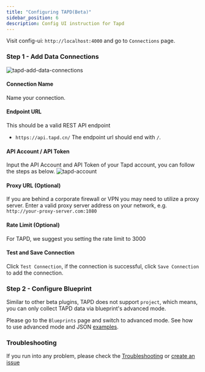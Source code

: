 ```yaml
---
title: "Configuring TAPD(Beta)"
sidebar_position: 6
description: Config UI instruction for Tapd
---
```


Visit config-ui: `http://localhost:4000` and go to `Connections` page.

### Step 1 - Add Data Connections
![tapd-add-data-connections](/img/ConfigUI/tapd-add-data-connections.png)

#### Connection Name
Name your connection.

#### Endpoint URL
This should be a valid REST API endpoint
   - `https://api.tapd.cn/`
The endpoint url should end with `/`.

#### API Account / API Token
Input the API Account and API Token of your Tapd account, you can follow the steps as below.
![tapd-account](/img/ConfigUI/tapd-account.png)

#### Proxy URL (Optional)
If you are behind a corporate firewall or VPN you may need to utilize a proxy server. Enter a valid proxy server address on your network, e.g. `http://your-proxy-server.com:1080`

#### Rate Limit (Optional)
For TAPD, we suggest you setting the rate limit to 3000

#### Test and Save Connection
Click `Test Connection`, if the connection is successful, click `Save Connection` to add the connection.

### Step 2 - Configure Blueprint

Similar to other beta plugins, TAPD does not support `project`, which means, you can only collect TAPD data via blueprint's advanced mode.

Please go to the `Blueprints` page and switch to advanced mode. See how to use advanced mode and JSON [examples](AdvancedMode.md#6-tapd).

### Troubleshooting

If you run into any problem, please check the [Troubleshooting](/Troubleshooting/Configuration.md) or [create an issue](https://github.com/apache/incubator-devlake/issues)
